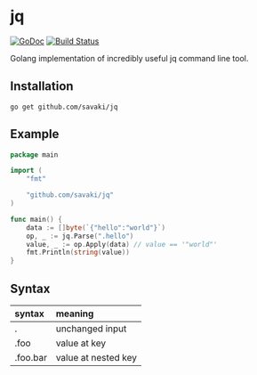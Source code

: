 # jq

[![GoDoc](https://godoc.org/github.com/savaki/jq?status.svg)](https://godoc.org/github.com/savaki/jq)
[![Build Status](https://snap-ci.com/savaki/jq/branch/master/build_image)](https://snap-ci.com/savaki/jq/branch/master)

Golang implementation of incredibly useful jq command line tool.

## Installation

```
go get github.com/savaki/jq
```

## Example

```go
package main

import (
	"fmt"

	"github.com/savaki/jq"
)

func main() {
	data := []byte(`{"hello":"world"}`)
	op, _ := jq.Parse(".hello")
	value, _ := op.Apply(data) // value == '"world"'
	fmt.Println(string(value))
}
```

## Syntax

| syntax | meaning|
| :--- | :--- |
| . |  unchanged input |
| .foo |  value at key |
| .foo.bar |  value at nested key |


